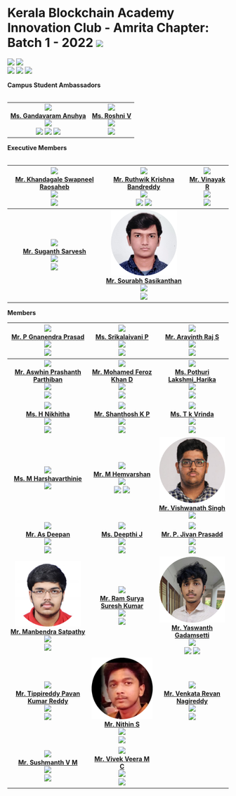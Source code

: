 # Kerala Blockchain Academy Innovation Club - Amrita Chapter: Batch 1 - 2022 ![](https://img.shields.io/badge/-Completed-brightgreen)
![](https://img.shields.io/badge/Year-2022_to_2023-blue)  ![](https://img.shields.io/badge/Members-30+1-purple) <br/>
![](https://img.shields.io/badge/CBA-28-brown) ![](https://img.shields.io/badge/CED-4+1-gold) ![](https://img.shields.io/badge/CHFD-1+1-gold)

**Campus Student Ambassadors** <br/> <br/>

<table>
<tbody>
  <tr>
    <td align="center"><img src="https://ramagururadhakrishnan.github.io/Team/Team/20CYS/Anu.png" width="150"> <a href=""> <br/> <b>Ms. Gandavaram Anuhya</b></a> <br/> <img src="https://img.shields.io/badge/KBAIC-20CYS_MTech-blue"/> <br/> <a href="https://verify.kba.ai/view/IIITMK-KBA-CBA-OL-21275"><img src="https://img.shields.io/badge/-CBA-brown"/></a> <a href="https://verify.kba.ai/view/IIITMK-KBA-CED-OL-22540"><img src="https://img.shields.io/badge/-CED-gold"/></a>  <a href="https://verify.kba.ai/view/IIITMK-KBA-CHF-OL-22540"><img src="https://img.shields.io/badge/-CHFD-gold"/></a> </td>
    <td align="center"><img src="https://ramagururadhakrishnan.github.io/Team/Team/21CYS/Roshni_V.png" width="150"> <br/>  <a href=""><b>Ms. Roshni V</b></a> <br/> <img src="https://img.shields.io/badge/KBAIC-21CYS_BTech-purple"/> <br/> <a href="https://verify.kba.ai/view/IIITMK-KBA-CBA-OL-21362"> <img src="https://img.shields.io/badge/-CBA-brown"/> </a> </td>
  </tr>
</tbody>
</table>

**Executive Members** <br/> <br/>

| <img src="https://ramagururadhakrishnan.github.io/Team/Team/21CYS/Swapneel.png" width="150"> <br/> [Mr. Khandagale Swapneel Raosaheb]() <br/> <img src="https://img.shields.io/badge/KBAIC-21CYS_MTech-purple"/> <br/> <a href="https://verify.kba.ai/view/IIITMK-KBA-CBA-OL-21321"><img src="https://img.shields.io/badge/-CBA-brown"/></a> | <img src="Assets/Batch-1/Ruthwik_Krishna.png" width="150"> <br/> [Mr. Ruthwik Krishna Bandreddy]() <br/> <img src="https://img.shields.io/badge/KBAIC-21CYS_BTech-purple"/> <br/> <a href="https://verify.kba.ai/view/IIITMK-KBA-CBA-OL-21289"><img src="https://img.shields.io/badge/-CBA-brown"/></a>  <a href="https://verify.kba.ai/view/IIITMK-KBA-CED-OL-22525"><img src="https://img.shields.io/badge/-CED-gold"/></a>| <img src="Assets/Batch-1/Vinayak_R.png" width="150"> <br/> [**Mr. Vinayak R**]() <br/> <img src="https://img.shields.io/badge/KBAIC-21CYS_BTech-purple"/> <br/> <a href="https://verify.kba.ai/view/IIITMK-KBA-CBA-OL-21317"><img src="https://img.shields.io/badge/-CBA-brown"/></a> |
|:---------:|:---------------:|:---------:|
| <img src="Assets/Batch-1/Suganth_Sarvesh.png" width="150"> <br/> [**Mr. Suganth Sarvesh**]() <br/> <img src="https://img.shields.io/badge/KBAIC-21CYS_BTech-purple"/> <br/> <a href="https://verify.kba.ai/view/IIITMK-KBA-CBA-OL-21372"><img src="https://img.shields.io/badge/-CBA-brown"/></a> | <img src="Assets/Batch-1/Sourabh_Sasikanthan.png" width="150"> <br/> [**Mr. Sourabh Sasikanthan**]() <br/> <img src="https://img.shields.io/badge/KBAIC-21CYS_BTech-purple"/> <br/> <a href="https://verify.kba.ai/view/IIITMK-KBA-CBA-OL-21463"><img src="https://img.shields.io/badge/-CBA-brown"/></a> |


**Members** 

| <img src="https://ramagururadhakrishnan.github.io/Team/Team/20CYS/GP.png" width="150"> <br/> [Mr. P Gnanendra Prasad]() <br/> <img src="https://img.shields.io/badge/KBAIC-20CYS_MTech-blue"/> <br/> <a href="https://verify.kba.ai/view/IIITMK-KBA-CBA-OL-21277"><img src="https://img.shields.io/badge/-CBA-brown"/></a> | <img src="Assets/Batch-1/Srikalaivani_P.png" width="150"> <br/> [Ms. Srikalaivani P]() <br/> <img src="https://img.shields.io/badge/KBAIC-20AEL_MTech-blue"/> <br/> <a href="https://verify.kba.ai/view/IIITMK-KBA-CBA-OL-21319"><img src="https://img.shields.io/badge/-CBA-brown"/></a> | <img src="Assets/Batch-1/Aravinth_Raj.png" width="150"> <br/> [Mr. Aravinth Raj S]() <br/> <img src="https://img.shields.io/badge/KBAIC-21CYS_MTech-purple"/> <br/>  <a href="https://verify.kba.ai/view/IIITMK-KBA-CBA-OL-21283"><img src="https://img.shields.io/badge/-CBA-brown"/></a> |
|:--------------------:|:---------------------:|:---------------------:|
| <img src="Assets/Batch-1/Aswhin_Prashanth_Parthiban.png" width="150"> <br/> [**Mr. Aswhin Prashanth Parthiban**]() <br/> <img src="https://img.shields.io/badge/KBAIC-21CYS_MTech-purple"/> <br/> <a href="https://verify.kba.ai/view/IIITMK-KBA-CBA-OL-21325"><img src="https://img.shields.io/badge/-CBA-brown"/></a> | <img src="Assets/Batch-1/Feroz_Khan.png" width="150"> <br/> [**Mr. Mohamed Feroz Khan D**]() <br/> <img src="https://img.shields.io/badge/KBAIC-21CYS_MTech-purple"/> <br/> <a href="https://verify.kba.ai/view/IIITMK-KBA-CBA-OL-21299"><img src="https://img.shields.io/badge/-CBA-brown"/></a> | <img src="Assets/Batch-1/Lakshmi_Harika.png" width="150"> <br/> [**Ms. Pothuri Lakshmi_Harika**]() <br/> <img src="https://img.shields.io/badge/KBAIC-21CYS_MTech-purple"/> <br/> <a href="https://verify.kba.ai/view/IIITMK-KBA-CBA-OL-21405"><img src="https://img.shields.io/badge/-CBA-brown"/></a> | 
| <img src="Assets/Batch-1/Nikhitha.png" width="150"> <br/> [**Ms. H Nikhitha**]() <br/> <img src="https://img.shields.io/badge/KBAIC-21CYS_MTech-purple"/> <br/> <a href="https://verify.kba.ai/view/IIITMK-KBA-CBA-OL-21301"><img src="https://img.shields.io/badge/-CBA-brown"/></a> | <img src="Assets/Batch-1/Shanthosh_KP.png" width="150"> <br/> [**Mr. Shanthosh K P**]() <br/> <img src="https://img.shields.io/badge/KBAIC-21CYS_MTech-purple"/> <br/> <a href="https://verify.kba.ai/view/IIITMK-KBA-CBA-OL-21297"><img src="https://img.shields.io/badge/-CBA-brown"/></a> | <img src="Assets/Batch-1/TK_Vrinda.png" width="150"> <br/> [**Ms. T k Vrinda**]() <br/> <img src="https://img.shields.io/badge/KBAIC-21CYS_MTech-purple"/> <br/> <a href="https://verify.kba.ai/view/IIITMK-KBA-CBA-OL-21407"><img src="https://img.shields.io/badge/-CBA-brown"/></a> | 
| <img src="Assets/Batch-1/M_Harshavarthinie.png" width="150"> <br/> [**Ms. M Harshavarthinie**]() <br/> <img src="https://img.shields.io/badge/KBAIC-19CCE_BTech-purple"/> | <img src="Assets/Batch-1/Hemvarshan.png" width="150"> <br/> [**Mr. M Hemvarshan**]() <br/> <img src="https://img.shields.io/badge/KBAIC-19ECE_BTech-purple"/> <br/> <a href="https://verify.kba.ai/view/IIITMK-KBA-CBA-OL-21279"><img src="https://img.shields.io/badge/-CBA-brown"/></a> <a href="https://verify.kba.ai/view/IIITMK-KBA-CED-OL-22507"><img src="https://img.shields.io/badge/-CED-gold"/> </a> | <img src="Assets/Batch-1/Vishwanath.png" width="150">  <br/> [**Mr. Vishwanath Singh**]() <br/> <img src="https://img.shields.io/badge/KBAIC-19CCE_BTech-purple"/> |
| <img src="Assets/Batch-1/As_Deepan.png" width="150"> <br/> [**Mr. As Deepan**]() <br/> <img src="https://img.shields.io/badge/KBAIC-21CYS_BTech-purple"/> <br/> <a href="https://verify.kba.ai/view/IIITMK-KBA-CBA-OL-21281"><img src="https://img.shields.io/badge/-CBA-brown"/></a> | <img src="Assets/Batch-1/Deepthi_J.jpg" width="150"> <br/> [**Ms. Deepthi J**]() <br/> <img src="https://img.shields.io/badge/KBAIC-21CYS_BTech-purple"/> <br/> <a href="https://verify.kba.ai/view/IIITMK-KBA-CBA-OL-21336"><img src="https://img.shields.io/badge/-CBA-brown"/></a> | <img src="Assets/Batch-1/Jivan_Prasadd.png" width="150"> <br/> [**Mr. P. Jivan Prasadd**]() <br/> <img src="https://img.shields.io/badge/KBAIC-21CYS_BTech-purple"/> <br/> <a href="https://verify.kba.ai/view/IIITMK-KBA-CBA-OL-21295"><img src="https://img.shields.io/badge/-CBA-brown"/></a> | 
| <img src="Assets/Batch-1/Manbendra_Satpathy.png" width="150"> <br/> [**Mr. Manbendra Satpathy**]() <br/> <img src="https://img.shields.io/badge/KBAIC-21CYS_BTech-purple"/> <br/> <a href="https://verify.kba.ai/view/IIITMK-KBA-CBA-OL-21439"><img src="https://img.shields.io/badge/-CBA-brown"/></a> | <img src="Assets/Batch-1/Ram_Surya_Suresh_Kumar.png" width="150"> <br/> [**Mr. Ram Surya Suresh Kumar**]() <br/> <img src="https://img.shields.io/badge/KBAIC-21CYS_BTech-purple"/> <br/> <a href="https://verify.kba.ai/view/IIITMK-KBA-CBA-OL-21285"><img src="https://img.shields.io/badge/-CBA-brown"/></a> | <img src="Assets/Batch-1/Yaswanth.jpg" width="150"> <br/> [**Mr. Yaswanth Gadamsetti**]() <br/> <img src="https://img.shields.io/badge/KBAIC-21CYS_BTech-purple"/> <br/> <a href="https://verify.kba.ai/view/IIITMK-KBA-CBA-OL-21334"><img src="https://img.shields.io/badge/-CBA-brown"/></a> <a href="https://verify.kba.ai/view/IIITMK-KBA-CED-OL-22529"><img src="https://img.shields.io/badge/-CED-gold"/></a>| 
| <img src="Assets/Batch-1/Tippireddy.png" width="150"> <br/> [**Mr. Tippireddy Pavan Kumar Reddy**]() <br/> <img src="https://img.shields.io/badge/KBAIC-21CYS_BTech-purple"/> <br/> <a href="https://verify.kba.ai/view/IIITMK-KBA-CBA-OL-21323"><img src="https://img.shields.io/badge/-CBA-brown"/></a> | <img src="Assets/Batch-1/Nithin_S.png" width="150"> <br/> [**Mr. Nithin S**]() <br/> <img src="https://img.shields.io/badge/KBAIC-21CYS_BTech-purple"/> <br/> <a href="https://verify.kba.ai/view/IIITMK-KBA-CBA-OL-21305"><img src="https://img.shields.io/badge/-CBA-brown"/></a>  | <img src="Assets/Batch-1/Venkata_Revan.png" width="150"> <br/> [**Mr. Venkata Revan Nagireddy**]() <br/> <img src="https://img.shields.io/badge/KBAIC-21CYS_BTech-purple"/> <br/> <a href="https://verify.kba.ai/view/IIITMK-KBA-CBA-OL-21327"><img src="https://img.shields.io/badge/-CBA-brown"/></a> |
| <img src="Assets/Batch-1/Sushmanth_VM.jpg" width="150"> <br/> [**Mr. Sushmanth V M**]() <br/> <img src="https://img.shields.io/badge/KBAIC-21CYS_BTech-purple"/> <br/> <a href="https://verify.kba.ai/view/IIITMK-KBA-CBA-OL-21354"><img src="https://img.shields.io/badge/-CBA-brown"/></a>  | <img src="Assets/Batch-1/Vivek_Veera_MC.png" width="150"> <br/> [**Mr. Vivek Veera M C**]() <br/> <img src="https://img.shields.io/badge/KBAIC-21CYS_BTech-purple"/> <br/> <a href="https://verify.kba.ai/view/IIITMK-KBA-CBA-OL-21352"><img src="https://img.shields.io/badge/-CBA-brown"/></a> |


